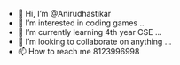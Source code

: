- 👋 Hi, I’m @Anirudhastikar
- 👀 I’m interested in coding games ..
- 🌱 I’m currently learning 4th year CSE ...
- 💞️ I’m looking to collaborate on anything ...
- 📫 How to reach me 8123996998

<!---
Anirudhastikar/Anirudhastikar is a ✨ special ✨ repository because its `README.md` (this file) appears on your GitHub profile.
You can click the Preview link to take a look at your changes.
--->
